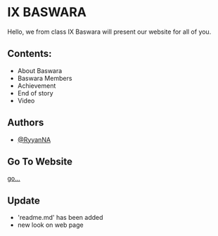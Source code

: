 # IX BASWARA

Hello, we from class IX Baswara will present our website for all of you.

## Contents:

- About Baswara
- Baswara Members
- Achievement
- End of story
- Video

## Authors

- [@RyyanNA](https://github.com/RyyanNA)

## Go To Website

[go...](https://ryyanna.github.io/baswara/)

## Update

- 'readme.md' has been added
- new look on web page